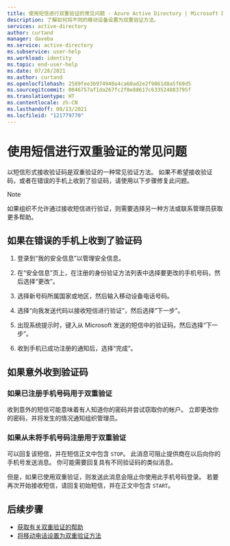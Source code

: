 ```yaml
---
title: 使用短信进行双重验证的常见问题 - Azure Active Directory | Microsoft Docs
description: 了解如何将不同的移动设备设置为双重验证方法。
services: active-directory
author: curtand
manager: daveba
ms.service: active-directory
ms.subservice: user-help
ms.workload: identity
ms.topic: end-user-help
ms.date: 07/28/2021
ms.author: curtand
ms.openlocfilehash: 2589fee3b974940a4ca60ad2e2f9861d8a5f69d5
ms.sourcegitcommit: 0046757af1da267fc2f0e88617c633524883795f
ms.translationtype: HT
ms.contentlocale: zh-CN
ms.lasthandoff: 08/13/2021
ms.locfileid: "121779770"
---
```

# <a name="common-problems-with-text-message-two-step-verification"></a>使用短信进行双重验证的常见问题

以短信形式接收验证码是双重验证的一种常见验证方法。 如果不希望接收验证码，或者在错误的手机上收到了验证码，请使用以下步骤修复此问题。  

> [!Note]
> 如果组织不允许通过接收短信进行验证，则需要选择另一种方法或联系管理员获取更多帮助。

## <a name="if-you-received-the-code-on-the-wrong-phone"></a>如果在错误的手机上收到了验证码

1. 登录到“我的安全信息”以管理安全信息。

1. 在“安全信息”页上，在注册的身份验证方法列表中选择要更改的手机号码，然后选择“更改”。

1. 选择新号码所属国家或地区，然后输入移动设备电话号码。

1. 选择“向我发送代码以接收短信进行验证”，然后选择“下一步”。

1. 出现系统提示时，键入从 Microsoft 发送的短信中的验证码，然后选择“下一步”。

1. 收到手机已成功注册的通知后，选择“完成”。

## <a name="if-you-receive-a-code-unexpectedly"></a>如果意外收到验证码

### <a name="if-you-already-registered-your-phone-number-for-two-step-verification"></a>如果已注册手机号码用于双重验证

收到意外的短信可能意味着有人知道你的密码并尝试窃取你的帐户。 立即更改你的密码，并将发生的情况通知组织管理员。

### <a name="if-you-never-registered-your-phone-number-for-two-step-verification"></a>如果从未将手机号码注册用于双重验证

可以回复该短信，并在短信正文中包含 `STOP`。 此消息可阻止提供商在以后向你的手机号发送消息。 你可能需要回复具有不同验证码的类似消息。  

但是，如果已使用双重验证，则发送此消息会阻止你使用此手机号码登录。 若要再次开始接收短信，请回复初始短信，并在正文中包含 `START`。

## <a name="next-steps"></a>后续步骤

- [获取有关双重验证的帮助](multi-factor-authentication-end-user-troubleshoot.md)
- [将移动电话设置为双重验证方法](multi-factor-authentication-setup-phone-number.md)